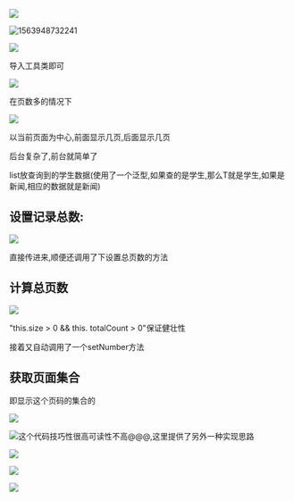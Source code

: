 ![](https://sumomoriaty.oss-cn-beijing.aliyuncs.com/markdown/20190724141004.png)

![1563948732241](C:\Users\RuicyQuan\AppData\Roaming\Typora\typora-user-images\1563948732241.png)

![](https://sumomoriaty.oss-cn-beijing.aliyuncs.com/markdown/20190724141230.png)

导入工具类即可

![](https://sumomoriaty.oss-cn-beijing.aliyuncs.com/markdown/20190724141550.png)

在页数多的情况下

![](https://sumomoriaty.oss-cn-beijing.aliyuncs.com/markdown/20190724141819.png)

以当前页面为中心,前面显示几页,后面显示几页

后台复杂了,前台就简单了

list放查询到的学生数据(使用了一个泛型,如果查的是学生,那么T就是学生,如果是新闻,相应的数据就是新闻)

## 设置记录总数:

![](https://sumomoriaty.oss-cn-beijing.aliyuncs.com/markdown/20190724142232.png)

直接传进来,顺便还调用了下设置总页数的方法

## 计算总页数

![](https://sumomoriaty.oss-cn-beijing.aliyuncs.com/markdown/20190724142413.png)

"this.size > 0 && this. totalCount > 0"保证健壮性

接着又自动调用了一个setNumber方法

## 获取页面集合

即显示这个页码的集合的

![](https://sumomoriaty.oss-cn-beijing.aliyuncs.com/markdown/20190724142644.png)

![](https://sumomoriaty.oss-cn-beijing.aliyuncs.com/markdown/20190724142725.png)这个代码技巧性很高可读性不高@@@,这里提供了另外一种实现思路

![](https://sumomoriaty.oss-cn-beijing.aliyuncs.com/markdown/20190724142838.png)

![](https://sumomoriaty.oss-cn-beijing.aliyuncs.com/markdown/20190724143000.png)

![](https://sumomoriaty.oss-cn-beijing.aliyuncs.com/markdown/20190724143024.png)

